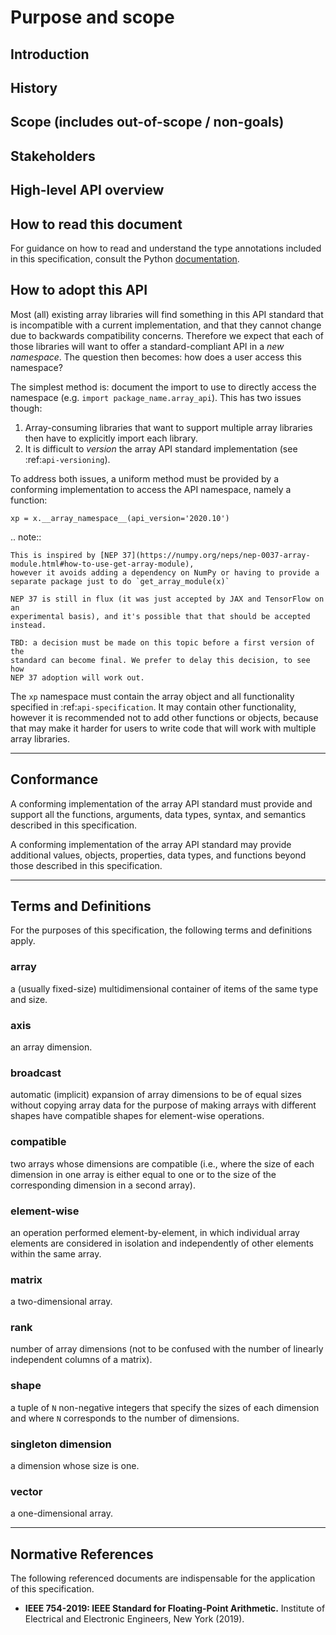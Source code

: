 # Purpose and scope

## Introduction



## History



## Scope (includes out-of-scope / non-goals)



## Stakeholders




## High-level API overview




## How to read this document

For guidance on how to read and understand the type annotations included in this specification, consult the Python [documentation](https://docs.python.org/3/library/typing.html).


## How to adopt this API

Most (all) existing array libraries will find something in this API standard
that is incompatible with a current implementation, and that they cannot
change due to backwards compatibility concerns. Therefore we expect that each
of those libraries will want to offer a standard-compliant API in a _new
namespace_. The question then becomes: how does a user access this namespace?

The simplest method is: document the import to use to directly access the
namespace (e.g. `import package_name.array_api`). This has two issues though:

1. Array-consuming libraries that want to support multiple array libraries
   then have to explicitly import each library.
2. It is difficult to _version_ the array API standard implementation (see
   :ref:`api-versioning`).

To address both issues, a uniform method must be provided by a conforming
implementation to access the API namespace, namely a function:

```
xp = x.__array_namespace__(api_version='2020.10')
```

.. note::

    This is inspired by [NEP 37](https://numpy.org/neps/nep-0037-array-module.html#how-to-use-get-array-module),
    however it avoids adding a dependency on NumPy or having to provide a
    separate package just to do `get_array_module(x)`

    NEP 37 is still in flux (it was just accepted by JAX and TensorFlow on an
    experimental basis), and it's possible that that should be accepted instead.

    TBD: a decision must be made on this topic before a first version of the
    standard can become final. We prefer to delay this decision, to see how
    NEP 37 adoption will work out.

The `xp` namespace must contain the array object and all functionality
specified in :ref:`api-specification`. It may contain other functionality,
however it is recommended not to add other functions or objects, because that
may make it harder for users to write code that will work with multiple array
libraries.


* * *

## Conformance

A conforming implementation of the array API standard must provide and support all the functions, arguments, data types, syntax, and semantics described in this specification.

A conforming implementation of the array API standard may provide additional values, objects, properties, data types, and functions beyond those described in this specification.

* * *

## Terms and Definitions

For the purposes of this specification, the following terms and definitions apply.

<!-- NOTE: please keep terms in alphabetical order -->

### array

a (usually fixed-size) multidimensional container of items of the same type and size.

### axis

an array dimension.

### broadcast

automatic (implicit) expansion of array dimensions to be of equal sizes without copying array data for the purpose of making arrays with different shapes have compatible shapes for element-wise operations.

### compatible

two arrays whose dimensions are compatible (i.e., where the size of each dimension in one array is either equal to one or to the size of the corresponding dimension in a second array).

### element-wise

an operation performed element-by-element, in which individual array elements are considered in isolation and independently of other elements within the same array.

### matrix

a two-dimensional array.

### rank

number of array dimensions (not to be confused with the number of linearly independent columns of a matrix).

### shape

a tuple of `N` non-negative integers that specify the sizes of each dimension and where `N` corresponds to the number of dimensions.

### singleton dimension

a dimension whose size is one.

### vector

a one-dimensional array.

* * *

## Normative References

The following referenced documents are indispensable for the application of this specification.

-   __IEEE 754-2019: IEEE Standard for Floating-Point Arithmetic.__ Institute of Electrical and Electronic Engineers, New York (2019).